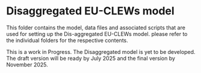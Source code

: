# Disaggregated EU-CLEWs model

This folder contains the model, data files and associated scripts that are used for setting up the Dis-aggregated EU-CLEWs model. please refer to the individual folders for the respective contents. 

This is a work in Progress. The Disaggregated model is yet to be developed. The draft version will be ready by July 2025 and the final version by November 2025.